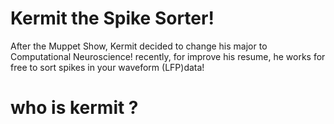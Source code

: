 # Kermit the Spike Sorter!
After the Muppet Show, Kermit decided to change his major to Computational Neuroscience!
recently, for improve his resume, he works for free to sort spikes in your waveform (LFP)data!

# who is kermit ?
